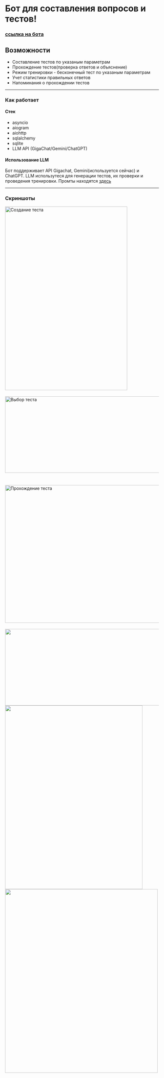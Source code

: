# Бот для составления вопросов и тестов!
### [ссылка на бота](https://t.me/testsproject_bot)

## Возможности
* Составление тестов по указаным параметрам
* Прохождение тестов(проверка ответов и объяснение)
* Режим тренировки - бесконечный тест по указаным параметрам
* Учет статистики правильных ответов
* Напоминания о прохождении тестов

---
### Как работает
#### Стек
* asyncio
* aiogram
* aiohttp
* sqlalchemy
* sqlite
* LLM API (GigaChat/Gemini/ChatGPT)

#### Использование LLM
Бот поддерживает API Gigachat, Gemini(используется сейчас) и ChatGPT.
LLM использутеся для генерации тестов, их проверки и проведения тренировки.
Промты находятся [здесь](src/proompts.py)

---
### Скриншоты

<p>
  <img title="Создание теста" align=left width=400 height=600 src=https://github.com/user-attachments/assets/28896520-e18b-40b0-acb4-09c4573fcc84>
  <img title="Выбор теста" align=right width=550 height=250 vspace=20 src=https://github.com/user-attachments/assets/35f1cbf6-dd43-478a-b4b6-c5fe7432595f>
  <img title="Прохождение теста" align=left width=550 height=450 vspace=20 src=https://github.com/user-attachments/assets/79ce4eaf-24cd-4329-aca3-a4331edc9b4c>  
  <img width=600 height=250 src=https://github.com/user-attachments/assets/c7fc770d-adaa-418c-84dc-4407945657ef>
  <img width=450 height=600 src=https://github.com/user-attachments/assets/f23edebf-6593-46c3-8fd3-3438dfdac335>
  <img width=500 height=600 src=https://github.com/user-attachments/assets/945823ff-dcc7-40c2-b770-994cbf2c6048>


</p>




